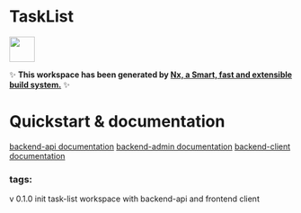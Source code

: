 # TaskList

<a alt="Nx logo" href="https://nx.dev" target="_blank" rel="noreferrer"><img src="https://raw.githubusercontent.com/nrwl/nx/master/images/nx-logo.png" width="45"></a>

✨ **This workspace has been generated by [Nx, a Smart, fast and extensible build system.](https://nx.dev)** ✨

# Quickstart & documentation

[backend-api documentation](https://yakup-jr.github.io/task-list/api)
[backend-admin documentation](https://yakup-jr.github.io/task-list/admin)
[backend-client documentation](https://yakup-jr.github.io/task-list/client)

### tags:

v 0.1.0 init task-list workspace with backend-api and frontend client
